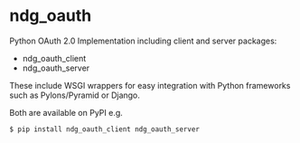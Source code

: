 ndg_oauth
=========
Python OAuth 2.0 Implementation including client and server packages:
 * ndg_oauth_client
 * ndg_oauth_server

These include WSGI wrappers for easy integration with Python frameworks such as Pylons/Pyramid or Django.

Both are available on PyPI e.g.
```
$ pip install ndg_oauth_client ndg_oauth_server
```
